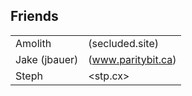 
## Friends
|               |                    |
|---------------|--------------------|
| Amolith       | (secluded.site)    |
| Jake (jbauer) | (www.paritybit.ca) |
| Steph         | <stp.cx>           |

